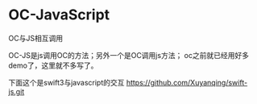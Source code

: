 # OC-JavaScript
OC与JS相互调用

OC-JS是js调用OC的方法；另外一个是OC调用js方法；
oc之前就已经用好多demo了，这里就不多写了。


下面这个是swift3与javascript的交互 https://github.com/Xuyanqing/swift-js.git

